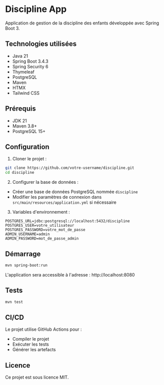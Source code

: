 # Discipline App

Application de gestion de la discipline des enfants développée avec Spring Boot 3.

## Technologies utilisées

- Java 21
- Spring Boot 3.4.3
- Spring Security 6
- Thymeleaf
- PostgreSQL
- Maven
- HTMX
- Tailwind CSS

## Prérequis

- JDK 21
- Maven 3.8+
- PostgreSQL 15+

## Configuration

1. Cloner le projet :
```bash
git clone https://github.com/votre-username/discipline.git
cd discipline
```

2. Configurer la base de données :
- Créer une base de données PostgreSQL nommée `discipline`
- Modifier les paramètres de connexion dans `src/main/resources/application.yml` si nécessaire

3. Variables d'environnement :
```properties
POSTGRES_URL=jdbc:postgresql://localhost:5432/discipline
POSTGRES_USER=votre_utilisateur
POSTGRES_PASSWORD=votre_mot_de_passe
ADMIN_USERNAME=admin
ADMIN_PASSWORD=mot_de_passe_admin
```

## Démarrage

```bash
mvn spring-boot:run
```

L'application sera accessible à l'adresse : http://localhost:8080

## Tests

```bash
mvn test
```

## CI/CD

Le projet utilise GitHub Actions pour :
- Compiler le projet
- Exécuter les tests
- Générer les artefacts

## Licence

Ce projet est sous licence MIT. 